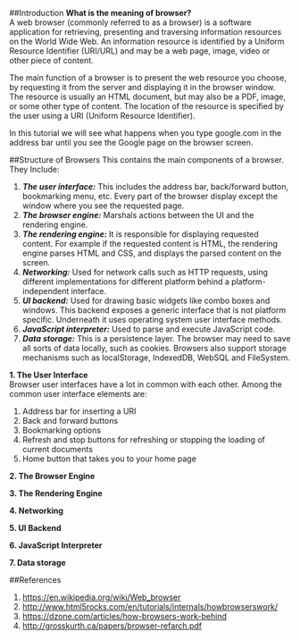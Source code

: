 ##Introduction
**What is the meaning of browser?**<br>
A web browser (commonly referred to as a browser) is a software application for retrieving, presenting and traversing information resources on the World Wide Web. An information resource is identified by a Uniform Resource Identifier (URI/URL) and may be a web page, image, video or other piece of content.

The main function of a browser is to present the web resource you choose, by requesting it from the server and displaying it in the browser window. The resource is usually an HTML document, but may also be a PDF, image, or some other type of content. The location of the resource is specified by the user using a URI (Uniform Resource Identifier).

In this tutorial we will see what happens when you type google.com in the address bar until you see the Google page on the browser screen.

##Structure of Browsers
This contains the main components of a browser. They Include:<br>
1. _**The user interface:**_ This includes the address bar, back/forward button, bookmarking menu, etc. Every part of the browser display except the window where you see the requested page.<br>
2. _**The browser engine:**_ Marshals actions between the UI and the rendering engine.<br>
3. _**The rendering engine:**_ It is responsible for displaying requested content. For example if the requested content is HTML, the rendering engine parses HTML and CSS, and displays the parsed content on the screen.<br>
4. _**Networking:**_ Used for network calls such as HTTP requests, using different implementations for different platform behind a platform-independent interface.<br>
5. _**UI backend:**_ Used for drawing basic widgets like combo boxes and windows. This backend exposes a generic interface that is not platform specific. Underneath it uses operating system user interface methods.<br>
6. _**JavaScript interpreter:**_ Used to parse and execute JavaScript code.<br>
7. _**Data storage:**_ This is a persistence layer. The browser may need to save all sorts of data locally, such as cookies. Browsers also support storage mechanisms such as localStorage, IndexedDB, WebSQL and FileSystem.

**1. The User Interface**<br>
Browser user interfaces have a lot in common with each other. Among the common user interface elements are:
1. Address bar for inserting a URI
2. Back and forward buttons
3. Bookmarking options
4. Refresh and stop buttons for refreshing or stopping the loading of current documents
5. Home button that takes you to your home page

**2. The Browser Engine**<br>

**3. The Rendering Engine**<br>

**4. Networking**<br>

**5. UI Backend**<br>

**6. JavaScript Interpreter**<br>

**7. Data storage**<br>

##References
1. https://en.wikipedia.org/wiki/Web_browser
2. http://www.html5rocks.com/en/tutorials/internals/howbrowserswork/
3. https://dzone.com/articles/how-browsers-work-behind
4. http://grosskurth.ca/papers/browser-refarch.pdf
